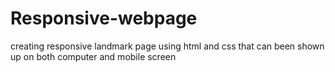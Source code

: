 # Responsive-webpage
creating responsive landmark page using html and css that can been shown up on both computer and mobile screen
